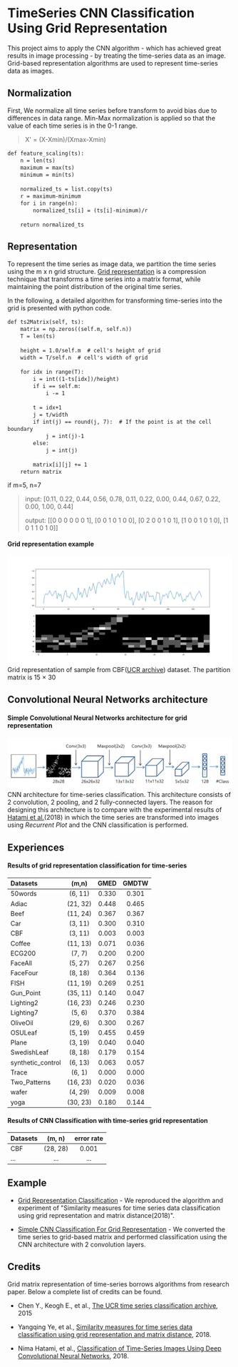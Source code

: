 # TimeSeries CNN Classification Using Grid Representation
This project aims to apply the CNN algorithm - which has achieved great results in image processing - by treating the time-series data as an image.
Grid-based representation algorithms are used to represent time-series data as images. 

Normalization
----------------------
First, We normalize all time series before transform to avoid bias due to differences in data range. Min-Max normalization is applied so that the value of each time series is in the 0-1 range.

>X' = (X-Xmin)/(Xmax-Xmin)

```
def feature_scaling(ts):
    n = len(ts)
    maximum = max(ts)
    minimum = min(ts)

    normalized_ts = list.copy(ts)
    r = maximum-minimum
    for i in range(n):
        normalized_ts[i] = (ts[i]-minimum)/r

    return normalized_ts
```


Representation
----------------------
To represent the time series as image data, we partition the time series using the m x n grid structure.
[Grid representation](https://link.springer.com/article/10.1007/s10115-018-1264-0) is a compression technique that transforms a time series into a matrix format, while maintaining the point distribution of the original time series.

In the following, a detailed algorithm for transforming time-series into the grid is presented with python code.
```
def ts2Matrix(self, ts):
    matrix = np.zeros((self.m, self.n))
    T = len(ts)

    height = 1.0/self.m  # cell's height of grid 
    width = T/self.n  # cell's width of grid

    for idx in range(T):
        i = int((1-ts[idx])/height)
        if i == self.m:
            i -= 1

        t = idx+1
        j = t/width
        if int(j) == round(j, 7):  # If the point is at the cell boundary
            j = int(j)-1
        else:
            j = int(j)

        matrix[i][j] += 1
    return matrix
```

if m=5, n=7

>input: [0.11, 0.22, 0.44, 0.56, 0.78, 0.11, 0.22, 0.00, 0.44, 0.67, 0.22, 0.00, 1.00, 0.44]
>
>output: [[0 0 0 0 0 0 1], [0 0 1 0 1 0 0], [0 2 0 0 1 0 1], [1 0 0 1 0 1 0], [1 0 1 1 0 1 0]]

#### Grid representation example
![representation_sample](Python/assets/img/Grid_representation_of_sample_from_CBF_dataset.png)
Grid representation of sample from CBF([UCR archive](https://www.cs.ucr.edu/~eamonn/time_series_data/)) dataset. The partition
matrix is 15 × 30

Convolutional Neural Networks architecture
----------------------
#### Simple Convolutional Neural Networks architecture for grid representation
![simple cnn architecture](Python/assets/img/Simple_CNN_architecture.png)
CNN architecture for time-series classification. This architecture consists of 2 convolution, 2 pooling, and 2 fully-connected layers.
The reason for designing this architecture is to compare with the experimental results of [Hatami et al.](https://arxiv.org/pdf/1710.00886.pdf)(2018) in which the time series are transformed into images using *Recurrent Plot* and the CNN classification is performed.

Experiences 
----------------------
#### Results of grid representation classification for time-series 
| Datasets  | (m,n) | GMED | GMDTW |
| :--- | :---: | :---: | :---: |
| 50words | (6, 11) | 0.330 | 0.301 |
| Adiac | (21, 32) | 0.448 | 0.465 |
| Beef | (11, 24) | 0.367 | 0.367 |
| Car | (3, 11) | 0.300 | 0.310 |
| CBF | (3, 11) | 0.003 | 0.003 |
| Coffee | (11, 13) | 0.071 | 0.036 |
| ECG200 | (7, 7) | 0.200 | 0.200 |
| FaceAll | (5, 27) | 0.267 | 0.256 |
| FaceFour | (8, 18) | 0.364 | 0.136 |
| FISH | (11, 19) | 0.269 | 0.251 |
| Gun_Point | (35, 11) | 0.140 | 0.047 |
| Lighting2 | (16, 23) | 0.246 | 0.230 |
| Lighting7 | (5, 6) | 0.370 | 0.384 |
| OliveOil | (29, 6) | 0.300 | 0.267 |
| OSULeaf | (5, 19) | 0.455 | 0.459 |
| Plane | (3, 19) | 0.040 | 0.040 |
| SwedishLeaf | (8, 18) | 0.179 | 0.154 |
| synthetic_control | (6, 13) | 0.063 | 0.057 |
| Trace | (6, 1) | 0.000 | 0.000 |
| Two_Patterns | (16, 23) | 0.020 | 0.036 |
| wafer | (4, 29) | 0.009 | 0.008 |
| yoga | (30, 23) | 0.180 | 0.144 |

#### Results of CNN Classification with time-series grid representation
| Datasets  | (m, n) | error rate |
| :--- | :---: | :---: |
| CBF | (28, 28) | 0.001 |
| ... | ... | ... |

Example
----------------------
 * [Grid Representation Classification](Python/Examples/grid_matrix_sample.py) - We reproduced the algorithm and experiment of "Similarity measures for time series data classification using
grid representation and matrix distance(2018)".

 * [Simple CNN Classification For Grid Representation](Python/Examples/grid_matrix_based_cnn_classification.py) - We converted the time series to grid-based matrix and performed classification using the CNN architecture with 2 convolution layers.

Credits
----------------------
 Grid matrix representation of time-series borrows algorithms from research paper. Below a complete list of credits can be found.
 
 * Chen Y., Keogh E., et al., [The UCR time series classification archive](https://www.cs.ucr.edu/~eamonn/time_series_data/), 2015
 
 * Yangqing Ye, et al., [Similarity measures for time series data classification using
grid representation and matrix distance](https://link.springer.com/article/10.1007/s10115-018-1264-0), 2018.

 * Nima Hatami, et al., [Classification of Time-Series Images Using Deep Convolutional Neural Networks](https://arxiv.org/pdf/1710.00886.pdf), 2018.